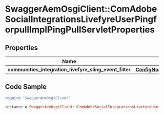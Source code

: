 # SwaggerAemOsgiClient::ComAdobeSocialIntegrationsLivefyreUserPingforpullImplPingPullServletProperties

## Properties

Name | Type | Description | Notes
------------ | ------------- | ------------- | -------------
**communities_integration_livefyre_sling_event_filter** | [**ConfigNodePropertyString**](ConfigNodePropertyString.md) |  | [optional] 

## Code Sample

```ruby
require 'SwaggerAemOsgiClient'

instance = SwaggerAemOsgiClient::ComAdobeSocialIntegrationsLivefyreUserPingforpullImplPingPullServletProperties.new(communities_integration_livefyre_sling_event_filter: null)
```


